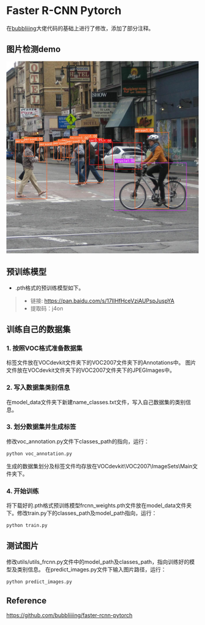 # Faster R-CNN   Pytorch

在[bubbliiing](https://github.com/bubbliiiing/faster-rcnn-pytorch)大佬代码的基础上进行了修改，添加了部分注释。

## 图片检测demo

<img src="Image_samples/result.jpg" ><br>

## 预训练模型

+ .pth格式的预训练模型如下。<br>

>- 链接:  https://pan.baidu.com/s/17IIHfHceVziAUPspJuspYA
>- 提取码：j4on

## 训练自己的数据集

### 1. 按照VOC格式准备数据集

标签文件放在VOCdevkit文件夹下的VOC2007文件夹下的Annotations中。
图片文件放在VOCdevkit文件夹下的VOC2007文件夹下的JPEGImages中。

### 2. 写入数据集类别信息

在model_data文件夹下新建name_classes.txt文件，写入自己数据集的类别信息。

### 3. 划分数据集并生成标签

修改voc_annotation.py文件下classes_path的指向，运行：

``` bash
python voc_annotation.py
```

生成的数据集划分及标签文件均存放在VOCdevkit\VOC2007\ImageSets\Main文件夹下。

### 4. 开始训练

将下载好的.pth格式预训练模型frcnn_weights.pth文件放在model_data文件夹下。修改train.py下的classes_path及model_path指向，运行：

``` bash
python train.py
```

## 测试图片

修改utils/utils_frcnn.py文件中的model_path及classes_path，指向训练好的模型及类别信息。
在predict_images.py文件下输入图片路径，运行：

``` bash
python predict_images.py
```

## Reference

https://github.com/bubbliiiing/faster-rcnn-pytorch
